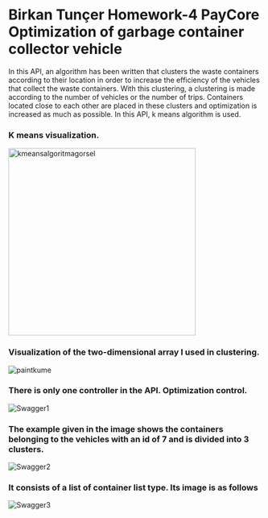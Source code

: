 <h1> Birkan Tunçer Homework-4 PayCore Optimization of garbage container collector vehicle </h1>


In this API, an algorithm has been written that clusters the waste containers according to their location in order to increase the efficiency of the vehicles that collect the waste containers. With this clustering, a clustering is made according to the number of vehicles or the number of trips. Containers located close to each other are placed in these clusters and optimization is increased as much as possible.
In this API, k means algorithm is used.




<h3> K means visualization. </h3>

<img width="372" alt="kmeansalgoritmagorsel" src="https://user-images.githubusercontent.com/97250941/189362050-43df76ce-ed2c-4aec-b2f6-93803a699606.png">

<h3> Visualization of the two-dimensional array I used in clustering. </h3>

![paintkume](https://user-images.githubusercontent.com/97250941/189360475-432e7054-fcd4-4df4-85f7-1900e9e58f1b.png)

<h3> There is only one controller in the API. Optimization control. </h3>

![Swagger1](https://user-images.githubusercontent.com/97250941/189358718-22e48dc6-3f07-4287-9eba-43026f28d1c3.png)

<h3> The example given in the image shows the containers belonging to the vehicles with an id of 7 and is divided into 3 clusters. </h3>

![Swagger2](https://user-images.githubusercontent.com/97250941/189358723-d0d673fa-a75c-46a9-a2bf-aefd08c96335.png)

<h3> It consists of a list of container list type. Its image is as follows </h3>

![Swagger3](https://user-images.githubusercontent.com/97250941/189358726-667856fe-f12a-4ed1-ad77-63bd8d77a2e0.png)

